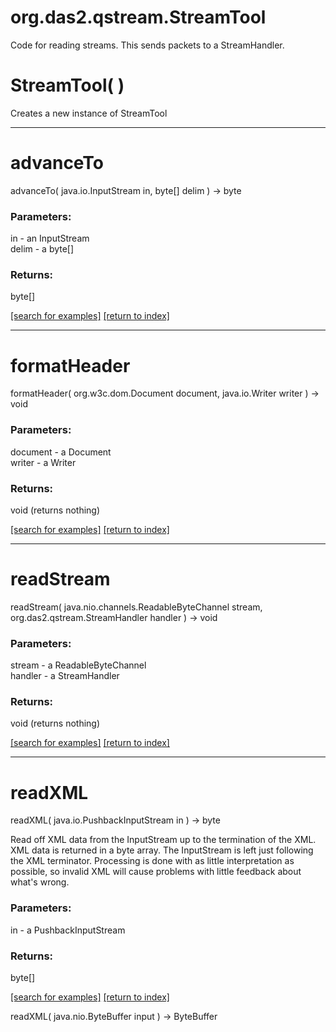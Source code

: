 # org.das2.qstream.StreamTool

Code for reading streams.  This sends packets to a StreamHandler.

# StreamTool( )
Creates a new instance of StreamTool

***
<a name="advanceTo"></a>
# advanceTo
advanceTo( java.io.InputStream in, byte[] delim ) &rarr; byte



### Parameters:
in - an InputStream
<br>delim - a byte[]

### Returns:
byte[]


<a href="https://github.com/autoplot/dev/search?q=advanceTo&unscoped_q=advanceTo">[search for examples]</a>
<a href="https://github.com/autoplot/documentation/blob/master/javadoc/index-all.md">[return to index]</a>

***
<a name="formatHeader"></a>
# formatHeader
formatHeader( org.w3c.dom.Document document, java.io.Writer writer ) &rarr; void



### Parameters:
document - a Document
<br>writer - a Writer

### Returns:
void (returns nothing)


<a href="https://github.com/autoplot/dev/search?q=formatHeader&unscoped_q=formatHeader">[search for examples]</a>
<a href="https://github.com/autoplot/documentation/blob/master/javadoc/index-all.md">[return to index]</a>

***
<a name="readStream"></a>
# readStream
readStream( java.nio.channels.ReadableByteChannel stream, org.das2.qstream.StreamHandler handler ) &rarr; void



### Parameters:
stream - a ReadableByteChannel
<br>handler - a StreamHandler

### Returns:
void (returns nothing)


<a href="https://github.com/autoplot/dev/search?q=readStream&unscoped_q=readStream">[search for examples]</a>
<a href="https://github.com/autoplot/documentation/blob/master/javadoc/index-all.md">[return to index]</a>

***
<a name="readXML"></a>
# readXML
readXML( java.io.PushbackInputStream in ) &rarr; byte

Read off XML data from the InputStream up to the termination of the XML.
 XML data is returned in a byte array.  The InputStream is left just
 following the XML terminator.  Processing is done with as little interpretation
 as possible, so invalid XML will cause problems with little feedback about
 what's wrong.

### Parameters:
in - a PushbackInputStream

### Returns:
byte[]


<a href="https://github.com/autoplot/dev/search?q=readXML&unscoped_q=readXML">[search for examples]</a>
<a href="https://github.com/autoplot/documentation/blob/master/javadoc/index-all.md">[return to index]</a>

readXML( java.nio.ByteBuffer input ) &rarr; ByteBuffer<br>
